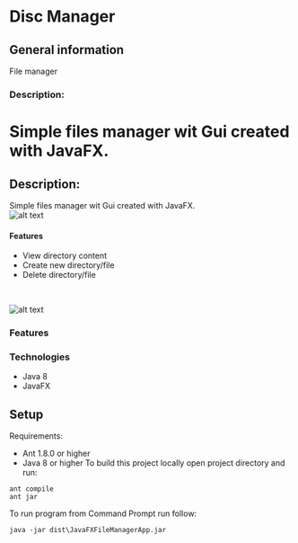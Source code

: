 # Disc Manager

## General information
File manager

### Description:
Simple files manager wit Gui created with JavaFX.
=======
## Description:
Simple files manager wit Gui created with JavaFX. <br/>
![alt text](https://user-images.githubusercontent.com/59564753/95370248-c837f280-08d8-11eb-881e-18b40aa68955.png)
#### Features
- View directory content
- Create new directory/file
- Delete directory/file
<br/>

![alt text](https://user-images.githubusercontent.com/59564753/95370242-c706c580-08d8-11eb-8f32-b645be3eb1e7.png)

### Features

### Technologies
- Java 8
- JavaFX

## Setup
Requirements:
- Ant 1.8.0 or higher
- Java 8 or higher
To build this project locally open project directory and run:
```
ant compile 
ant jar
```
To run program from Command Prompt run follow: 
```
java -jar dist\JavaFXFileManagerApp.jar
```
